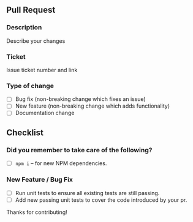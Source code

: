 ## Pull Request
### Description
Describe your changes
### Ticket
Issue ticket number and link
### Type of change
- [ ] Bug fix (non-breaking change which fixes an issue)
- [ ] New feature (non-breaking change which adds functionality)
- [ ] Documentation change
## Checklist
### Did you remember to take care of the following?
- [ ] `npm i` – for new NPM dependencies.
### New Feature / Bug Fix
- [ ] Run unit tests to ensure all existing tests are still passing.
- [ ] Add new passing unit tests to cover the code introduced by your pr.

Thanks for contributing!

